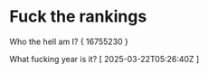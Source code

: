 # Fuck the rankings

Who the hell am I?
{ 16755230 }

What fucking year is it?
[ 2025-03-22T05:26:40Z ]
